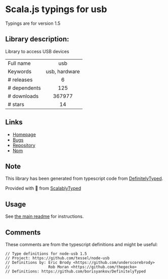 
# Scala.js typings for usb

Typings are for version 1.5

## Library description:
Library to access USB devices

|                    |                 |
| ------------------ | :-------------: |
| Full name          | usb |
| Keywords           | usb, hardware |
| # releases         | 6 |
| # dependents       | 125 |
| # downloads        | 367977 |
| # stars            | 14 |

## Links
- [Homepage](https://github.com/tessel/node-usb#readme)
- [Bugs](https://github.com/tessel/node-usb/issues)
- [Repository](https://github.com/tessel/node-usb)
- [Npm](https://www.npmjs.com/package/usb)
    


## Note
This library has been generated from typescript code from [DefinitelyTyped](https://definitelytyped.org).

Provided with :purple_heart: from [ScalablyTyped](https://github.com/oyvindberg/ScalablyTyped)

## Usage
See [the main readme](../../readme.md) for instructions.

## Comments

These comments are from the typescript definitions and might be useful:
```
// Type definitions for node-usb 1.5
// Project: https://github.com/tessel/node-usb
// Definitions by: Eric Brody <https://github.com/underscorebrody>
//                 Rob Moran <https://github.com/thegecko>
// Definitions: https://github.com/borisyankov/DefinitelyTyped

```

